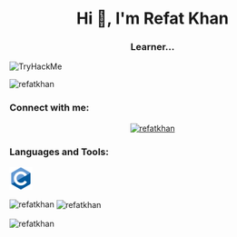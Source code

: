<h1 align="center">Hi 👋, I'm Refat Khan</h1>
<h3 align="center">Learner...</h3>
<img src="https://tryhackme-badges.s3.amazonaws.com/adlof.png" alt="TryHackMe">



<p align="left"> <img src="https://komarev.com/ghpvc/?username=refatkhan&label=Profile%20views&color=0e75b6&style=flat" alt="refatkhan" /> </p>

<h3 align="left">Connect with me:</h3>
<p align="center">
<a href="https://linkedin.com/in/refatkhan" target="blank"><img align="center" src="https://raw.githubusercontent.com/rahuldkjain/github-profile-readme-generator/master/src/images/icons/Social/linked-in-alt.svg" alt="refatkhan" height="30" width="40" /></a>
</p>
 

<h3 align="left">Languages and Tools:</h3>
<p align="left"> <a href="https://www.cprogramming.com/" target="_blank" rel="noreferrer"> <img src="https://raw.githubusercontent.com/devicons/devicon/master/icons/c/c-original.svg" alt="c" width="40" height="40"/> </a> </p>

<p><img align="left" src="https://github-readme-stats.vercel.app/api/top-langs?username=refatkhan&show_icons=true&locale=en&layout=compact" alt="refatkhan" /></p>

<p>&nbsp;<img align="center" src="https://github-readme-stats.vercel.app/api?username=refatkhan&show_icons=true&locale=en" alt="refatkhan" /></p>

<p><img align="center" src="https://github-readme-streak-stats.herokuapp.com/?user=refatkhan&" alt="refatkhan" /></p>
